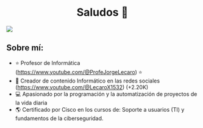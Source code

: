 <div align="center">
<h1 align="center">Saludos 👋</h1>
</div>
<img src="https://yt3.googleusercontent.com/Atey8cDtSAJAckkaVradyCvzwje4KRW-l5lQevxEFBAasKObKABxNPKmgRpRPxIesPyn-CHB6Q=w1138-fcrop64=1,00005a57ffffa5a8-k-c0xffffffff-no-nd-rj">

## Sobre mí:

- ⭐ Profesor de Informática (https://www.youtube.com/@ProfeJorgeLecaro) ⭐ 
- 📲 Creador de contenido Informático en las redes sociales (https://www.youtube.com/@LecaroX1532) (+2.20K)
- 💻 Apasionado por la programación y la automatización de proyectos de la vida diaria
- 🌎 Certificado por Cisco en los cursos de: Soporte a usuarios (TI) y fundamentos de la ciberseguridad.

